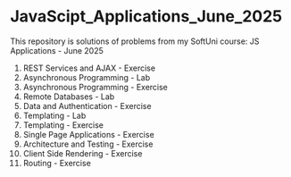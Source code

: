 # JavaScipt_Applications_June_2025
This repository is solutions of problems from my SoftUni course: JS Applications - June 2025
1. REST Services and AJAX - Exercise
2. Asynchronous Programming - Lab
3. Asynchronous Programming - Exercise
4. Remote Databases - Lab
5. Data and Authentication - Exercise
6. Templating - Lab
7. Templating - Exercise
8. Single Page Applications - Exercise
9. Architecture and Testing - Exercise
10. Client Side Rendering - Exercise
11. Routing - Exercise